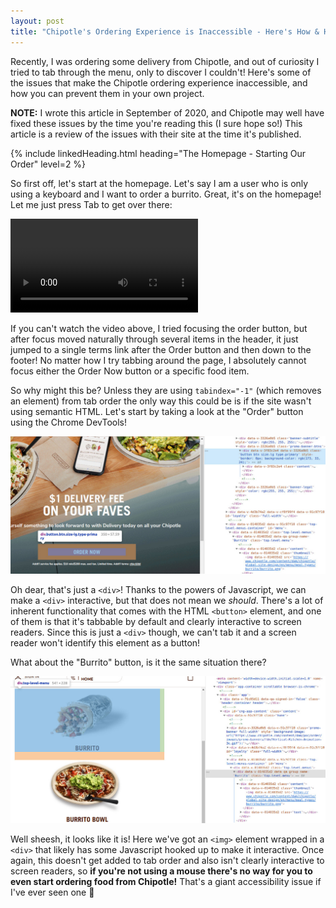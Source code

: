 ```yaml
---
layout: post
title: "Chipotle's Ordering Experience is Inaccessible - Here's How & How to Fix It"
---
```


Recently, I was ordering some delivery from Chipotle, and out of curiosity I tried to tab through the menu, only to discover I couldn't! Here's some of the issues that make the Chipotle ordering experience inaccessible, and how you can prevent them in your own project.

**NOTE:** I wrote this article in September of 2020, and Chipotle may well have fixed these issues by the time you're reading this (I sure hope so!) This article is a review of the issues with their site at the time it's published.

{% include linkedHeading.html heading="The Homepage - Starting Our Order" level=2 %}

So first off, let's start at the homepage. Let's say I am a user who is only using a keyboard and I want to order a burrito. Great, it's on the homepage! Let me just press Tab to get over there:

<video controls>
    <source src="/post-assets/chipotle-a11y/chipotle-home-focus.mp4"
            type="video/mp4">

    Sorry, your browser doesn't support embedded videos.
</video>

If you can't watch the video above, I tried focusing the order button, but after focus moved naturally through several items in the header, it just jumped to a single terms link after the Order button and then down to the footer! No matter how I try tabbing around the page, I absolutely cannot focus either the Order Now button or a specific food item.

So why might this be? Unless they are using `tabindex="-1"` (which removes an element) from tab order the only way this could be is if the site wasn't using semantic HTML. Let's start by taking a look at the "Order" button using the Chrome DevTools!

![Chipotle "Order" button inspected, showing it's just a <div>](/post-assets/chipotle-a11y/order-btn-inspected.jpg)

Oh dear, that's just a `<div>`! Thanks to the powers of Javascript, we can make a `<div>` interactive, but that does not mean we _should_. There's a lot of inherent functionality that comes with the HTML `<button>` element, and one of them is that it's tabbable by default and clearly interactive to screen readers. Since this is just a `<div>` though, we can't tab it and a screen reader won't identify this element as a button!

What about the "Burrito" button, is it the same situation there?

![Chipotle "Burrito" button inspected, show it's just a <div> wrapped around an <img>](/post-assets/chipotle-a11y/burrito-btn-inspected.jpg)

Well sheesh, it looks like it is! Here we've got an `<img>` element wrapped in a `<div>` that likely has some Javascript hooked up to make it interactive. Once again, this doesn't get added to tab order and also isn't clearly interactive to screen readers, so **if you're not using a mouse there's no way for you to even start ordering food from Chipotle!** That's a giant accessibility issue if I've ever seen one 😬
